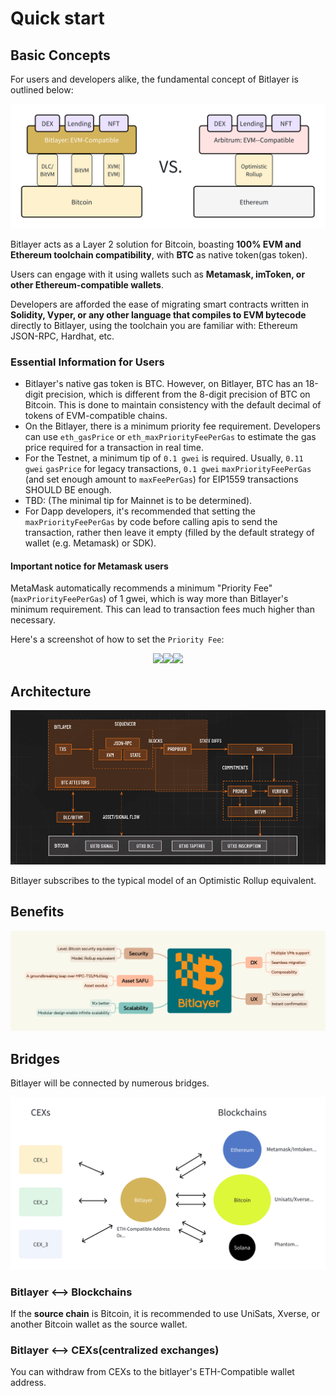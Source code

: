 # Quick start

## Basic Concepts

For users and developers alike, the fundamental concept of Bitlayer is outlined below:

![analog](images/analog-btc-eth.png)

Bitlayer acts as a Layer 2 solution for Bitcoin, boasting **100% EVM and Ethereum toolchain compatibility**, with **BTC** as native token(gas token).

Users can engage with it using wallets such as **Metamask, imToken, or other Ethereum-compatible wallets**.

Developers are afforded the ease of migrating smart contracts written in **Solidity, Vyper, or any other language that compiles to EVM bytecode** directly to Bitlayer, using the toolchain you are familiar with: Ethereum JSON-RPC, Hardhat, etc.

### Essential Information for Users

- Bitlayer's native gas token is BTC. However, on Bitlayer, BTC has an 18-digit precision, which is different from the 8-digit precision of BTC on Bitcoin. This is done to maintain consistency with the default decimal of tokens of EVM-compatible chains.
- On the Bitlayer, there is a minimum priority fee requirement. Developers can use `eth_gasPrice` or `eth_maxPriorityFeePerGas` to estimate the gas price required for a transaction in real time.
- For the Testnet, a minimum tip of `0.1 gwei` is required. Usually, `0.11 gwei` `gasPrice` for legacy transactions, `0.1 gwei` `maxPriorityFeePerGas` (and set enough amount to `maxFeePerGas`) for EIP1559 transactions SHOULD BE enough.
- TBD: (The minimal tip for Mainnet is to be determined).
- For Dapp developers, it's recommended that setting the `maxPriorityFeePerGas` by code before calling apis to send the transaction, rather then leave it empty (filled by the default strategy of wallet (e.g. Metamask) or SDK).

#### Important notice for Metamask users

MetaMask automatically recommends a minimum "Priority Fee" (`maxPriorityFeePerGas`) of 1 gwei, which is way more than Bitlayer's minimum requirement. This can lead to transaction fees much higher than necessary.

Here's a screenshot of how to set the `Priority Fee`:

<center class="half">
    <img src="/images/metamask_tip_1.png" width="252"/><img src="/images/metamask_tip_2.png" width="252"/><img src="/images/metamask_tip_3.png" width="252"/>
</center>

## Architecture

![arch](images/architecture.png)

Bitlayer subscribes to the typical model of an Optimistic Rollup equivalent.

## Benefits

![benefits](images/benefit.png)

## Bridges

Bitlayer will be connected by numerous bridges.

![bridges](images/bitlayer-bridges.png)


### Bitlayer <--> Blockchains
If the **source chain** is Bitcoin, it is recommended to use UniSats, Xverse, or another Bitcoin wallet as the source wallet.

### Bitlayer <--> CEXs(centralized exchanges)

You can withdraw from CEXs to the bitlayer's ETH-Compatible wallet address.